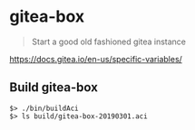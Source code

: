 # gitea-box
  > Start a good old fashioned gitea instance

  https://docs.gitea.io/en-us/specific-variables/
## Build gitea-box
```
$> ./bin/buildAci
$> ls build/gitea-box-20190301.aci
```
